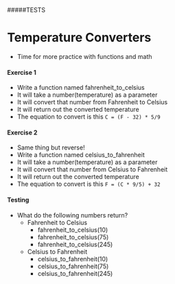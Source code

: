 #####TESTS
# Temperature Converters

* Time for more practice with functions and math

#### Exercise 1

* Write a function named fahrenheit_to_celsius
* It will take a number(temperature) as a parameter
* It will convert that number from Fahrenheit to Celsius
* It will return out the converted temperature
* The equation to convert is this `C = (F - 32) * 5/9`

#### Exercise 2

* Same thing but reverse!
* Write a function named celsius_to_fahrenheit
* It will take a number(temperature) as a parameter
* It will convert that number from Celsius to Fahrenheit
* It will return out the converted temperature
* The equation to convert is this `F = (C * 9/5) + 32`

#### Testing

* What do the following numbers return?
	* Fahrenheit to Celsius
		* fahrenheit_to_celsius(10)
		* fahrenheit_to_celsius(75)
		* fahrenheit_to_celsius(245)
	* Celsius to Fahrenheit
		* celsius_to_fahrenheit(10)
		* celsius_to_fahrenheit(75)
		* celsius_to_fahrenheit(245)
